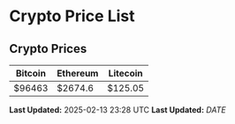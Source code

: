 # Crypto Price List

## Crypto Prices
| Bitcoin | Ethereum | Litecoin |
| ------- | -------- | -------- |
| $96463 | $2674.6 | $125.05 |
**Last Updated:** 2025-02-13 23:28 UTC
**Last Updated:** $DATE$
